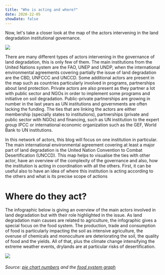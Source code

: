 ```yaml
---
title: "Who is acting and where?"
date: 2020-22-05
showDate: false
---
```


Now, let's take a closer look at the map of the actors intervening in the land degradation institutional governance.

![](/actorsmap.png)

There are many different types of actors intervening in the governance of land degradation, this is only few of them. The main institutions from the United Nations system are the FAO, UNEP and UNDP, when the international environmental agreements covering partially the issue of land degradation are the CBD, UNFCCC and UNCCD. Some additional actors are present in the map such as countries particularly involved in programs, partnerships about land protection. Private actors are also present as they partner a lot with public sector and NGOs in order to implement some programs and initiative on soil degradation. Public-private partnerships are growing in number in the last years as UN institutions and governments are often lacking the funding. The ties that are linking the actors are either membership (specially states to institutions), partnerships (private and public sector with NGOs) and financing, such as UN institution to the expert group IPCC or international economic organization such as the GEF, World Bank to UN institutions. 

In this network of actors, this blog will focus on one institution in particular. The main international environmental agreement covering at least a major part of land degradation is the United Nation Convention to Combat Desertification (UNCCD). This map helps to visualise the ties with other actor, have an overview of the complexity of the governance and also, how the institution is acting in coordination with all the others. First, it can be useful also to have an idea of where this institution is acting according to the others and what is its precise scope of actions


# Where do they act?
The infographic below is giving an overview of the main actors involved in land degradation but with their role highlighted in the issue. As land degradation main causes are related to agriculture, the infographic gives a special focus on the food system. The production, trade and consumption of food is particularly impacting the soil as intensive agriculture, the overuse of chemicals and monoculture are deteriorating the soil, the quality of food and the yields. All of that, plus the climate change intensifying the extreme weather events, drylands are at particular risks of desertification. 


![](/info.png)

###### Source: [pie chart numbers](https://www.researchgate.net/requests/r88282456) and the [food system graph](https://www.iisd.org/articles/visual-representations-food-systems)





